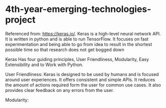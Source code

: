 # 4th-year-emerging-technologies-project

Referenced from: https://keras.io/. Keras is a high-level neural network API. It is written in python and is able to run TensorFlow. It focuses on fast experimentation and being able to go from idea to result in the shortest possible time so that research does not get bogged down

Keras Has four guiding principles, User Friendliness, Modularity, Easy Extensibility and to Work with Python.

User Friendliness: Keras is designed to be used by humans and is focused around user experiences. It offers consistent and simple APIs. It reduces the amount of actions required form the user for common use cases. It also provides clear feedback on any errors from the user.

Modularity: